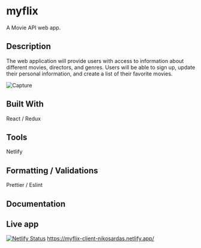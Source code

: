 # myflix
A Movie API web app.
## Description
The web
application will provide users with access to information about different
movies, directors, and genres. Users will be able to sign up, update their
personal information, and create a list of their favorite movies.

![Capture](https://user-images.githubusercontent.com/89710667/136125524-4ba969ea-ae39-4a70-9def-f58b1aa06c49.PNG)

## Built With
React / Redux

## Tools
Netlify

## Formatting / Validations
Prettier / Eslint

## Documentation

## Live app
 
[![Netlify Status](https://api.netlify.com/api/v1/badges/58da50b2-bc74-4674-adad-0579836f2b25/deploy-status)](https://app.netlify.com/sites/epic-poincare-7db5aa/deploys)
https://myflix-client-nikosardas.netlify.app/
